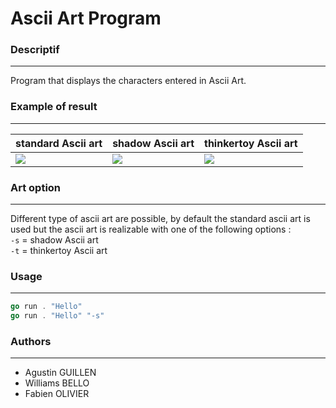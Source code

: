 # Ascii Art Program

### Descriptif
_______
Program that displays the characters entered in Ascii Art.

### Example of result
_______
<table align= "center">
    <thead>
        <th align= "center">standard Ascii art</th>
        <th align= "center">shadow Ascii art</th>
        <th align= "center">thinkertoy Ascii art</th>
    </thead>
    <tbody>
        <tr>
            <td><img src="https://i43.servimg.com/u/f43/15/76/70/95/image_11.png"></td>
            <td><img src="https://i43.servimg.com/u/f43/15/76/70/95/captur22.png"></td>
            <td><img src="https://i43.servimg.com/u/f43/15/76/70/95/image_12.png"></td>
        </tr>    
    </tbody>
</table>

### Art option
_______
Different type of ascii art are possible, by default the standard ascii art is used but the ascii art is realizable with one of the following options :  
`-s` = shadow Ascii art </br>
`-t` = thinkertoy Ascii art 

### Usage
_______
```go
go run . "Hello"
go run . "Hello" "-s"
```

### Authors
_______
+ Agustin GUILLEN
+ Williams BELLO
+ Fabien OLIVIER
